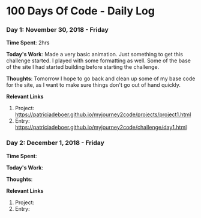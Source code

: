 # 100 Days Of Code - Daily Log
<!--- ### Day 2: December 1, 2018 - Friday
**Time Spent**: 

**Today's Work**: 

**Thoughts**: 

**Relevant Links**
1. Project:
2. Entry:

--->

### Day 1: November 30, 2018 - Friday
**Time Spent**: 2hrs

**Today's Work**: Made a very basic animation. Just something to get this challenge started. I played with some formatting as well. Some of the base of the site I had started building before starting the challenge. 

**Thoughts**: Tomorrow I hope to go back and clean up some of my base code for the site, as I want to make sure things don't go out of hand quickly. 

**Relevant Links**
1. Project: https://patriciadeboer.github.io/myjourney2code/projects/project1.html
2. Entry: https://patriciadeboer.github.io/myjourney2code/challenge/day1.html


### Day 2: December 1, 2018 - Friday
**Time Spent**: 

**Today's Work**: 

**Thoughts**: 

**Relevant Links**
1. Project:
2. Entry:

